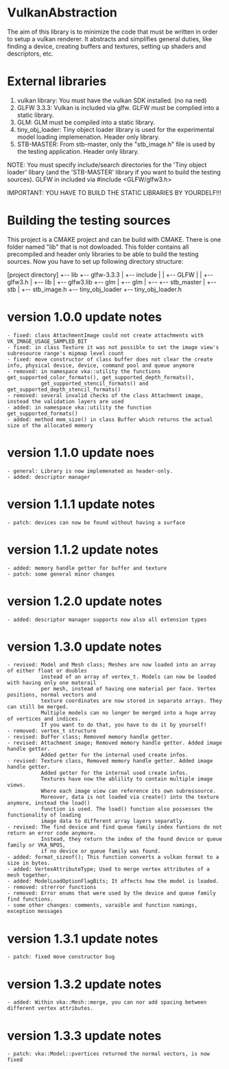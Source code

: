 # VulkanAbstraction
The aim of this library is to minimize the code that must be written in order to setup a vulkan renderer.
It abstracts and simplifies general duties, like finding a device, creating buffers and textures, setting up shaders and descriptors, etc.

# External libraries
1) vulkan library: You must have the vulkan SDK installed. (no na ned)
2) GLFW 3.3.3: Vulkan is included via glfw. GLFW must be complied into a static library.
3) GLM: GLM must be compiled into a static library.
5) tiny_obj_loader: Tiny object loader library is used for the experimental model loading implemenation. Header only library.
4) STB-MASTER: From stb-master, only the "stb_image.h" file is used by the testing application. Header only library.

NOTE: You must specify include/search directories for the 'Tiny object loader' libary (and the 'STB-MASTER' library if you want to build
the testing sources).
GLFW in included via #include <GLFW/glfw3.h>

IMPORTANT: YOU HAVE TO BUILD THE STATIC LIBRARIES BY YOURDELF!!!

# Building the testing sources
This project is a CMAKE project and can be build with CMAKE.
There is one folder named "lib" that is not dowloaded.
This folder contains all precompiled and header only libraries to be able to build the testing sources.
Now you have to set up following directory structure:

[project directory]
+-- lib
    +-- glfw-3.3.3
    |   +-- include
    |   |   +-- GLFW
    |   |       +-- glfw3.h
    |   +-- lib
    |       +-- glfw3.lib
    +-- glm
    |   +-- glm
    |       +-- <all glm related files>
    +-- stb_master
    |   +-- stb
    |       +-- stb_image.h
    +-- tiny_obj_loader
        +-- tiny_obj_loader.h

# version 1.0.0 update notes
    - fixed: class AttachmentImage could not create attachments with VK_IMAGE_USAGE_SAMPLED_BIT
    - fixed: in class Texture it was not possible to set the image view's subresource range's mipmap level count
    - fixed: move constructor of class buffer does not clear the create info, physical device, device, command pool and queue anymore
    - removed: in namespace vka::utility the functions get_supported_color_formats(), get_supported_depth_formats(), 
               get_supported_stencil_formats() and get_supported_depth_stencil_formats()
    - removed: several invalid checks of the class Attachment image, instead the validation layers are used
    - added: in namespace vka::utility the function get_supported_formats()
    - added: method mem_size() in class Buffer which returns the actual size of the allocated memory

# version 1.1.0 update noes
    - general: Library is now implemenated as header-only.
    - added: descriptor manager

# version 1.1.1 update notes
    - patch: devices can now be found without having a surface

# version 1.1.2 update notes
    - added: memory handle getter for buffer and texture
    - patch: some general minor changes

# version 1.2.0 update notes
    - added: descriptor manager supports now also all extension types

# version 1.3.0 update notes
    - revised: Model and Mesh class; Meshes are now loaded into an array of either float or doubles
               instead of an array of vertex_t. Models can now be loaded with having only one materail
               per mesh, instead of having one material per face. Vertex positions, normal vectors and
               texture coordinates are now stored in separate arrays. They can still be merged.
               Multiple models can no longer be merged into a huge array of vertices and indices.
               If you want to do that, you have to do it by yourself!
    - removed: vertex_t structure
    - revised: Buffer class; Removed memory handle getter.
    - revised: Attachment image; Removed memory handle getter. Added image handle getter.
               Added getter for the internal used create infos.
    - revised: Texture class, Removed memory handle getter. Added image handle getter.
               Added getter for the internal used create infos.
               Textures have now the ablility to contain multiple image views.
               Where each image view can reference its own subressource.
               Moreover, data is not loaded via create() into the texture anymore, instead the load()
               function is used. The load() function also possesses the functionality of loading 
               image data to different array layers separatly.
    - revised: The find device and find queue family index funtions do not return an error code anymore.
               Instead, they return the index of the found device or queue family or VKA_NPOS,
               if no device or queue family was found.
    - added: format_sizeof(); This function converts a vulkan format to a size in bytes.
    - added: VertexAttributeType; Used to merge vertex attributes of a mesh together.
    - added: ModelLoadOptionFlagBits; It affects how the model is loaded.
    - removed: strerror functions
    - removed: Error enums that were used by the device and queue family find functions.
    - some other changes: comments, varaible and function namings, exception messages

# version 1.3.1 update notes
    - patch: fixed move constructor bug

# version 1.3.2 update notes
    - added: Within vka::Mesh::merge, you can nor add spacing between different vertex attributes.

# version 1.3.3 update notes
    - patch: vka::Model::pvertices returned the normal vectors, is now fixed
